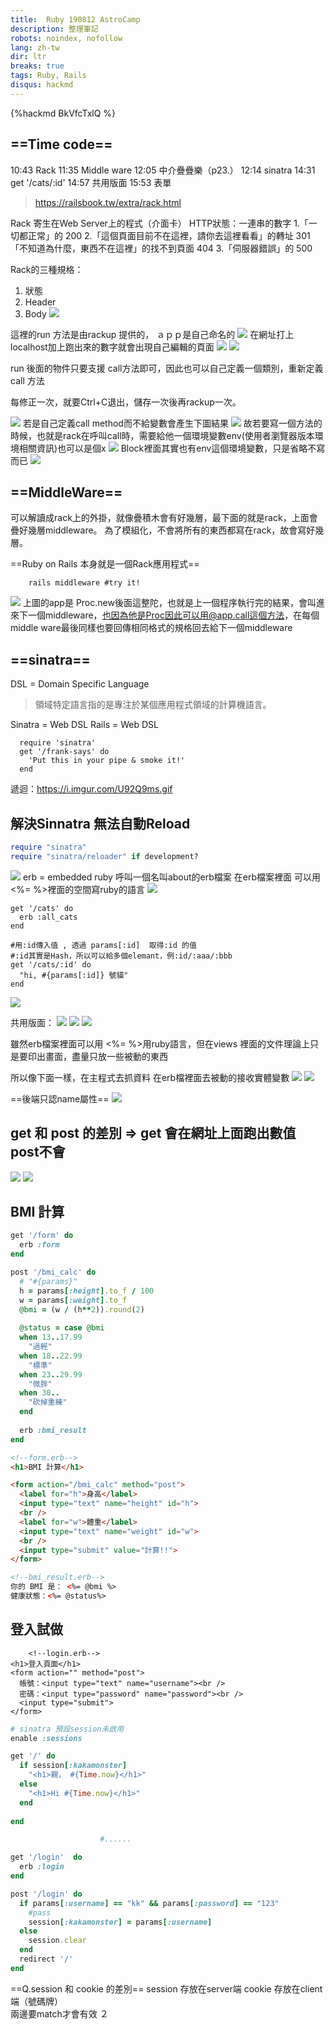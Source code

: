 ```yaml
---
title:  Ruby 190812 AstroCamp
description: 整理筆記
robots: noindex, nofollow
lang: zh-tw
dir: ltr
breaks: true
tags: Ruby, Rails
disqus: hackmd
---
```

{%hackmd BkVfcTxlQ %}


## ==Time code==
10:43 Rack
11:35 Middle ware
12:05 中介疊疊樂（p23.）
12:14 sinatra
14:31 get '/cats/:id'
14:57 共用版面
15:53 表單
>https://railsbook.tw/extra/rack.html

 Rack 寄生在Web Server上的程式（介面卡） 
 HTTP狀態：一連串的數字
 1.「一切都正常」的 200
 2.「這個頁面目前不在這裡，請你去這裡看看」的轉址 301 「不知道為什麼，東西不在這裡」的找不到頁面 404
 3.「伺服器錯誤」的 500
 
 Rack的三種規格：
1. 狀態
2. Header
3. Body
 ![](https://i.imgur.com/Od7bCk3.png)
 
 這裡的run 方法是由rackup 提供的，
 ａｐｐ是自己命名的
 ![](https://i.imgur.com/SmazA2h.png)
 在網址打上localhost加上跑出來的數字就會出現自己編輯的頁面
 ![](https://i.imgur.com/eGB0dgP.png)
 ![](https://i.imgur.com/Geec46n.png)


run 後面的物件只要支援 call方法即可，因此也可以自己定義一個類別，重新定義call 方法

每修正一次，就要Ctrl+C退出，儲存一次後再rackup一次。

![](https://i.imgur.com/J7CVmvW.png)
若是自己定義call method而不給變數會產生下圖結果
![](https://i.imgur.com/Yv9lO4w.png)
故若要寫一個方法的時候，也就是rack在呼叫call時，需要給他一個環境變數env(使用者瀏覽器版本環境相關資訊)也可以是個x
![](https://i.imgur.com/0eu01NC.png)
Block裡面其實也有env這個環境變數，只是省略不寫而已
![](https://i.imgur.com/wKVvphs.png)


## ==MiddleWare==

可以解讀成rack上的外掛，就像疊積木會有好幾層，最下面的就是rack，上面會疊好幾層middleware。
為了模組化，不會將所有的東西都寫在rack，故會寫好幾層。

==Ruby on Rails 本身就是一個Rack應用程式==
```irb
    rails middleware #try it!
```

![](https://i.imgur.com/jTXm3xs.png)
上圖的app是 Proc.new後面這整陀，也就是上一個程序執行完的結果，會叫進來下一個middleware，也因為他是Proc因此可以用@app.call這個方法，在每個middle ware最後同樣也要回傳相同格式的規格回去給下一個middleware

## ==sinatra==

DSL = Domain Specific Language
>領域特定語言指的是專注於某個應用程式領域的計算機語言。

Sinatra = Web DSL
Rails = Web DSL

```irb
  require 'sinatra'
  get '/frank-says' do
    'Put this in your pipe & smoke it!'
  end
```

遞迴：https://i.imgur.com/U92Q9ms.gif

## 解決Sinnatra 無法自動Reload
```ruby
require "sinatra"
require "sinatra/reloader" if development?
```


![](https://i.imgur.com/fpHzNIq.png)
erb = embedded ruby 呼叫一個名叫about的erb檔案
在erb檔案裡面 可以用<%= %>裡面的空間寫ruby的語言
![](https://i.imgur.com/XHHfPoK.png)


```ruby=
get '/cats' do
  erb :all_cats
end

#用:id傳入值 , 透過 params[:id]  取得:id 的值
#:id其實是Hash，所以可以給多個elemant，例:id/:aaa/:bbb
get '/cats/:id' do
  "hi, #{params[:id]} 號貓"
end
``` 
![](https://i.imgur.com/5XoBZQb.png)

共用版面：
![](https://i.imgur.com/2WDWGsD.png)
![](https://i.imgur.com/mgaxd7Y.png)
![](https://i.imgur.com/7q18mFP.png)

雖然erb檔案裡面可以用 <%= %>用ruby語言，但在views 裡面的文件理論上只是要印出畫面，盡量只放一些被動的東西

所以像下面一樣，在主程式去抓資料
在erb檔裡面去被動的接收實體變數
![](https://i.imgur.com/WWAzc2U.png)
![](https://i.imgur.com/MMjY8Bk.png)

==後端只認name屬性==
![](https://i.imgur.com/Tab92oL.png)

## get 和 post 的差別 => get 會在網址上面跑出數值 post不會
![](https://i.imgur.com/OLvwNTb.png)
![](https://i.imgur.com/hcoK7QF.png)
## BMI 計算
```ruby
get '/form' do 
  erb :form
end

post '/bmi_calc' do
  # "#{params}"
  h = params[:height].to_f / 100
  w = params[:weight].to_f 
  @bmi = (w / (h**2)).round(2)
  
  @status = case @bmi
  when 13..17.99
    "過輕"
  when 18..22.99
    "標準"
  when 23..29.99
    "微胖"
  when 30..
    "砍掉重練"
  end
  
  erb :bmi_result
end
```
```html
<!--form.erb-->
<h1>BMI 計算</h1>

<form action="/bmi_calc" method="post">
  <label for="h">身高</label>
  <input type="text" name="height" id="h">  
  <br />
  <label for="w">體重</label>
  <input type="text" name="weight" id="w">
  <br />
  <input type="submit" value="計算!!">
</form>
```
```html
<!--bmi_result.erb-->
你的 BMI 是： <%= @bmi %>
健康狀態：<%= @status%>
```

## 登入試做
```htmlmixed=
    <!--login.erb-->
<h1>登入頁面</h1>
<form action="" method="post">
  帳號：<input type="text" name="username"><br />
  密碼：<input type="password" name="password"><br />
  <input type="submit">
</form>
```

```ruby
# sinatra 預設session未啟用
enable :sessions

get '/' do
  if session[:kakamonster]
    "<h1>親， #{Time.now}</h1>"
  else
    "<h1>Hi #{Time.now}</h1>"
  end
  
end

                    #......

get '/login'  do
  erb :login
end

post '/login' do
  if params[:username] == "kk" && params[:password] == "123"
    #pass 
    session[:kakamonster] = params[:username] 
  else
    session.clear
  end
  redirect '/'
end
```
==Q.session 和 cookie 的差別==
session 存放在server端
cookie  存放在client端（號碼牌）   
兩邊要match才會有效
２


